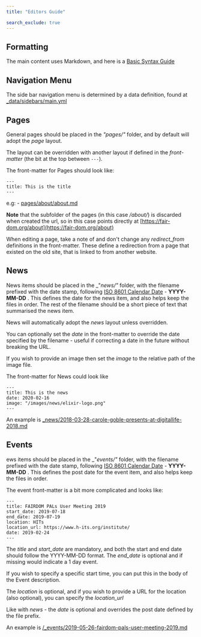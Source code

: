 ```yaml
---
title: "Editors Guide"

search_exclude: true
---
```


## Formatting

The main content uses Markdown, and here is a [Basic Syntax Guide](https://www.markdownguide.org/basic-syntax)

## Navigation Menu

The side bar navigation menu is determined by a data definition, found at [_data/sidebars/main.yml](https://github.com/FAIRDOM/fairdom.github.io/blob/master/_data/sidebars/main.yml)

## Pages

General pages should be placed in the _"pages/"_ folder, and by default will adopt the _page_ layout.

The layout can be overridden with another layout if defined in the _front-matter_ (the bit at the top between `---`).

The front-matter for Pages should look like:

```
---
title: This is the title
---
```

e.g: - [pages/about/about.md](https://raw.githubusercontent.com/FAIRDOM/fairdom.github.io/master/pages/about/about.md)

**Note** that the subfolder of the pages (in this case _/about/_) is discarded when created the url, so in this case points directly at [https://fair-dom.org/about](https://fair-dom.org/about)

When editing a page, take a note of and don't change any _redirect_from_ definitions in the front-matter. 
These define a redirection from a page that existed on the old site, that is linked to from another website.

## News

News items should be placed in the _"_news/"_ folder, with the filename prefixed with the date stamp, following [ISO 8601 Calendar Date](https://en.wikipedia.org/wiki/ISO_8601#Calendar_dates) - **YYYY-MM-DD** .
This defines the date for the news item, and also helps keep the files in order. The rest of the filename should be a short piece of text that summarised the news item.

News will automatically adopt the _news_ layout unless overridden.

You can optionally set the _date_ in the front-matter to override the date specified by the filename - useful if correcting a date in the future
without breaking the URL.

If you wish to provide an image then set the _image_ to the relative path of the image file.

The front-matter for News could look like

```
---
title: This is the news
date: 2020-02-16
image: "/images/news/elixir-logo.png"
---
```
An example is [_news/2018-03-28-carole-goble-presents-at-digitallife-2018.md](https://raw.githubusercontent.com/FAIRdom/fairdom.github.io/master/_news/2018-03-28-carole-goble-presents-at-digitallife-2018.md)
## Events

ews items should be placed in the _"_events/"_ folder, with the filename prefixed with the date stamp, following [ISO 8601 Calendar Date](https://en.wikipedia.org/wiki/ISO_8601#Calendar_dates) - **YYYY-MM-DD** .
This defines the post date for the event item, and also helps keep the files in order.

The event front-matter is a bit more complicated and looks like:

```
---
title: FAIRDOM PALs User Meeting 2019
start_date: 2019-07-18
end_date: 2019-07-19
location: HITs
location_url: https://www.h-its.org/institute/
date: 2019-02-24
---
```
The _title_ and _start_date_ are mandatory, and both the start and end date should follow the YYYY-MM-DD format.
The _end_date_ is optional and if missing would indicate a 1 day event.

If you wish to specify a specific start time, you can put this in the body of the Event description.


The _location_ is optional, and if you wish to provide a URL for the location (also optional), you can specify the _location_url_

Like with _news_ - the _date_ is optional and overrides the post date defined by the file prefix.

An example is [/_events/2019-05-26-fairdom-pals-user-meeting-2019.md](https://raw.githubusercontent.com/FAIRdom/fairdom.github.io/master/_events/2019-05-26-fairdom-pals-user-meeting-2019.md)
